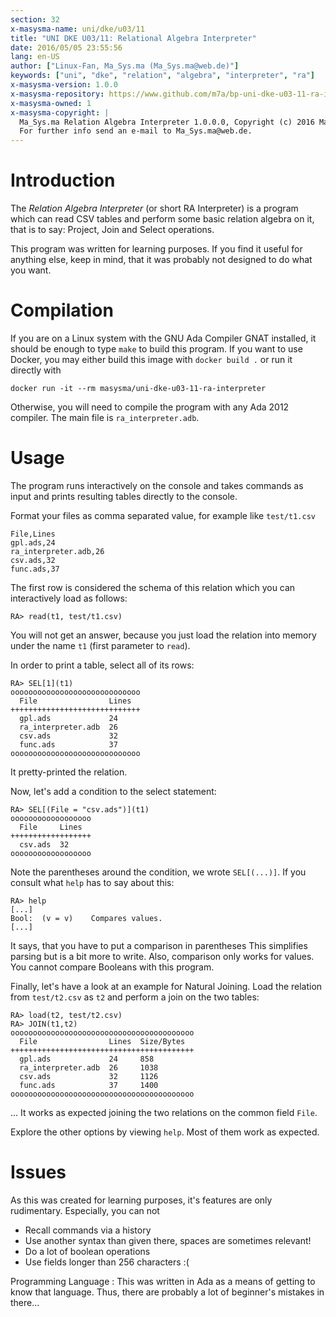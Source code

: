 ```yaml
---
section: 32
x-masysma-name: uni/dke/u03/11
title: "UNI DKE U03/11: Relational Algebra Interpreter"
date: 2016/05/05 23:55:56
lang: en-US
author: ["Linux-Fan, Ma_Sys.ma (Ma_Sys.ma@web.de)"]
keywords: ["uni", "dke", "relation", "algebra", "interpreter", "ra"]
x-masysma-version: 1.0.0
x-masysma-repository: https://www.github.com/m7a/bp-uni-dke-u03-11-ra-interpreter
x-masysma-owned: 1
x-masysma-copyright: |
  Ma_Sys.ma Relation Algebra Interpreter 1.0.0.0, Copyright (c) 2016 Ma_Sys.ma.
  For further info send an e-mail to Ma_Sys.ma@web.de.
---
```

Introduction
============

The _Relation Algebra Interpreter_ (or short RA Interpreter) is a program
which can read CSV tables and perform some basic relation algebra on it, that
is to say: Project, Join and Select operations.

This program was written for learning purposes. If you find it useful for
anything else, keep in mind, that it was probably not designed to do what you
want.

Compilation
===========

If you are on a Linux system with the GNU Ada Compiler GNAT installed, it should
be enough to type `make` to build this program. If you want to use Docker, you
may either build this image with `docker build .` or run it directly with

	docker run -it --rm masysma/uni-dke-u03-11-ra-interpreter

Otherwise, you will need to compile the program with any Ada 2012 compiler.
The main file is `ra_interpreter.adb`.

Usage
=====

The program runs interactively on the console and takes commands as input
and prints resulting tables directly to the console.

Format your files as comma separated value, for example like `test/t1.csv`

	File,Lines
	gpl.ads,24
	ra_interpreter.adb,26
	csv.ads,32
	func.ads,37

The first row is considered the schema of this relation which you can
interactively load as follows:

	RA> read(t1, test/t1.csv)

You will not get an answer, because you just load the relation into memory
under the name `t1` (first parameter to `read`).

In order to print a table, select all of its rows:

	RA> SEL[1](t1)
	ooooooooooooooooooooooooooooo
	  File                Lines
	+++++++++++++++++++++++++++++
	  gpl.ads             24
	  ra_interpreter.adb  26
	  csv.ads             32
	  func.ads            37
	ooooooooooooooooooooooooooooo

It pretty-printed the relation.

Now, let's add a condition to the select statement:

	RA> SEL[(File = "csv.ads")](t1)
	oooooooooooooooooo
	  File     Lines
	++++++++++++++++++
	  csv.ads  32
	oooooooooooooooooo

Note the parentheses around the condition, we wrote `SEL[(...)]`. If you consult
what `help` has to say about this:

	RA> help
	[...]
	Bool:  (v = v)    Compares values.
	[...]

It says, that you have to put a comparison in parentheses This simplifies
parsing but is a bit more to write. Also, comparison only works for values.
You cannot compare Booleans with this program.

Finally, let's have a look at an example for Natural Joining. Load the relation
from `test/t2.csv` as `t2` and perform a join on the two tables:

	RA> load(t2, test/t2.csv)
	RA> JOIN(t1,t2)
	ooooooooooooooooooooooooooooooooooooooooo
	  File                Lines  Size/Bytes
	+++++++++++++++++++++++++++++++++++++++++
	  gpl.ads             24     858
	  ra_interpreter.adb  26     1038
	  csv.ads             32     1126
	  func.ads            37     1400
	ooooooooooooooooooooooooooooooooooooooooo

... It works as expected joining the two relations on the common field `File`.

Explore the other options by viewing `help`. Most of them work as expected.

Issues
======

As this was created for learning purposes, it's features are only rudimentary.
Especially, you can not

 * Recall commands via a history
 * Use another syntax than given there, spaces are sometimes relevant!
 * Do a lot of boolean operations
 * Use fields longer than 256 characters :(

Programming Language
:   This was written in Ada as a means of getting to know that language.
    Thus, there are probably a lot of beginner's mistakes in there...
